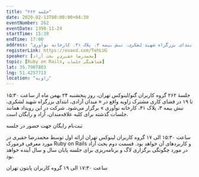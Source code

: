 ```yaml
---
title: "جلسه ۲۶۲"
date: 2020-02-13T00:00:00+04:30
eventNumber: 262
eventDate: 1398-11-24
startTime: 15:30
endTime: 17:00
address: "میدان آزادی، ابتدای بزرگراه شهید لشکری، نبش بیمه ۳، پلاک ۳۱، کارخانه نوآوری"
registerLink: https://evand.com/TehLUG
speaker: [محمدرضا حقیری, بحث آزاد]
topic: [Ruby on Rails, هماهنگی جلسات]
lat: 35.7907803
lng: 51.4257713
location: "زاویه"
---
```


جلسهٔ ۲۶۲ گروه کاربران گنو/لینوکس تهران، روز پنجشنبه ۲۴ بهمن ماه از ساعت ۱۵:۳۰ تا ۱۹ در فضای کاری مشترک زاویه واقع در « میدان آزادی، ابتدای بزرگراه شهید لشکری، نبش بیمه ۳، پلاک ۳۱، کارخانه نوآوری » برگزار می‌شود.
شرکت در این رویداد همانند جلسات گذشته برای کلیه علاقه‌مندان، آزاد و رایگان است.


ثبت‌نام رایگان جهت حضور در جلسه


ساعت ۱۵:۳۰ الی ۱۷ گروه کاربران لینوکس تهران
ارائه اول توسط محمدرضا حقیری در مورد معرفی فرمورک Ruby on Rails و کاربردهای آن خواهد بود.
قسمت دوم بحث آزاد در مورد چگونگی برگزاری لاگ و برنامه‌ریزی برای جلسه پایان سال و سال آینده خواهد بود.



ساعت ۱۷:۳۰ الی ۱۹ گروه کاربران پایتون تهران